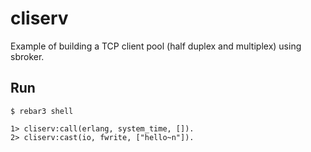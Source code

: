 cliserv
=======

Example of building a TCP client pool (half duplex and multiplex) using sbroker.

Run
---

    $ rebar3 shell

    1> cliserv:call(erlang, system_time, []).
    2> cliserv:cast(io, fwrite, ["hello~n"]).
